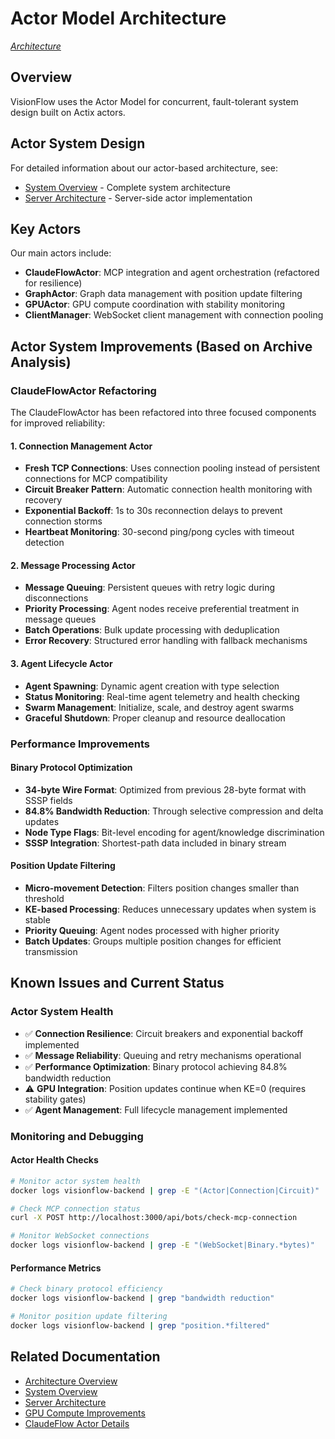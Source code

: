# Actor Model Architecture

*[Architecture](../index.md)*

## Overview

VisionFlow uses the Actor Model for concurrent, fault-tolerant system design built on Actix actors.

## Actor System Design

For detailed information about our actor-based architecture, see:

- [System Overview](./system-overview.md) - Complete system architecture
- [Server Architecture](../server/architecture.md) - Server-side actor implementation

## Key Actors

Our main actors include:
- **ClaudeFlowActor**: MCP integration and agent orchestration (refactored for resilience)
- **GraphActor**: Graph data management with position update filtering
- **GPUActor**: GPU compute coordination with stability monitoring
- **ClientManager**: WebSocket client management with connection pooling

## Actor System Improvements (Based on Archive Analysis)

### ClaudeFlowActor Refactoring

The ClaudeFlowActor has been refactored into three focused components for improved reliability:

#### 1. Connection Management Actor
- **Fresh TCP Connections**: Uses connection pooling instead of persistent connections for MCP compatibility
- **Circuit Breaker Pattern**: Automatic connection health monitoring with recovery
- **Exponential Backoff**: 1s to 30s reconnection delays to prevent connection storms
- **Heartbeat Monitoring**: 30-second ping/pong cycles with timeout detection

#### 2. Message Processing Actor
- **Message Queuing**: Persistent queues with retry logic during disconnections
- **Priority Processing**: Agent nodes receive preferential treatment in message queues
- **Batch Operations**: Bulk update processing with deduplication
- **Error Recovery**: Structured error handling with fallback mechanisms

#### 3. Agent Lifecycle Actor
- **Agent Spawning**: Dynamic agent creation with type selection
- **Status Monitoring**: Real-time agent telemetry and health checking
- **Swarm Management**: Initialize, scale, and destroy agent swarms
- **Graceful Shutdown**: Proper cleanup and resource deallocation

### Performance Improvements

#### Binary Protocol Optimization
- **34-byte Wire Format**: Optimized from previous 28-byte format with SSSP fields
- **84.8% Bandwidth Reduction**: Through selective compression and delta updates
- **Node Type Flags**: Bit-level encoding for agent/knowledge discrimination
- **SSSP Integration**: Shortest-path data included in binary stream

#### Position Update Filtering
- **Micro-movement Detection**: Filters position changes smaller than threshold
- **KE-based Processing**: Reduces unnecessary updates when system is stable
- **Priority Queuing**: Agent nodes processed with higher priority
- **Batch Updates**: Groups multiple position changes for efficient transmission

## Known Issues and Current Status

### Actor System Health
- ✅ **Connection Resilience**: Circuit breakers and exponential backoff implemented
- ✅ **Message Reliability**: Queuing and retry mechanisms operational
- ✅ **Performance Optimization**: Binary protocol achieving 84.8% bandwidth reduction
- ⚠️ **GPU Integration**: Position updates continue when KE=0 (requires stability gates)
- ✅ **Agent Management**: Full lifecycle management implemented

### Monitoring and Debugging

#### Actor Health Checks
```bash
# Monitor actor system health
docker logs visionflow-backend | grep -E "(Actor|Connection|Circuit)"

# Check MCP connection status
curl -X POST http://localhost:3000/api/bots/check-mcp-connection

# Monitor WebSocket connections
docker logs visionflow-backend | grep -E "(WebSocket|Binary.*bytes)"
```

#### Performance Metrics
```bash
# Check binary protocol efficiency
docker logs visionflow-backend | grep "bandwidth reduction"

# Monitor position update filtering
docker logs visionflow-backend | grep "position.*filtered"
```

## Related Documentation

- [Architecture Overview](./index.md)
- [System Overview](./system-overview.md)
- [Server Architecture](../server/architecture.md)
- [GPU Compute Improvements](gpu-compute-improvements.md)
- [ClaudeFlow Actor Details](claude-flow-actor.md)